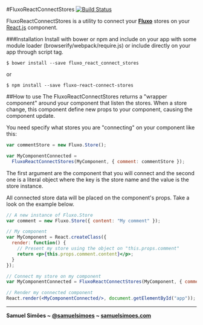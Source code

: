 #FluxoReactConnectStores [![Build Status](https://travis-ci.org/samuelsimoes/fluxo-react-connect-stores.svg?branch=master)](https://travis-ci.org/samuelsimoes/fluxo-react-connect-stores)

FluxoReactConnectStores is a utility to connect your **[Fluxo](https://github.com/samuelsimoes/fluxo)** stores on your [React.js](http://facebook.github.io/react)
component.

###Installation
Install with bower or npm and include on your app with some module loader
(browserify/webpack/require.js) or include directly on your app through script tag.
```
$ bower install --save fluxo_react_connect_stores
```
or
```
$ npm install --save fluxo-react-connect-stores
```

##How to use
The FluxoReactConnectStores returns a "wrapper component" around your component that
listen the stores. When a store change, this component define new props to your
component, causing the component update.

You need specify what stores you are "connecting" on your component like this:

```js
var commentStore = new Fluxo.Store();

var MyComponentConnected =
  FluxoReactConnectStores(MyComponent, { comment: commentStore });
```

The first argument are the component that you will connect and the second one is a
literal object where the key is the store name and the value is the store instance.

All connected store data will be placed on the component's props. Take a look on the
example below.

```jsx
// A new instance of Fluxo.Store
var comment = new Fluxo.Store({ content: "My comment" });

// My component
var MyComponent = React.createClass({
  render: function() {
    // Present my store using the object on "this.props.comment"
    return <p>{this.props.comment.content}</p>;
  }
});

// Connect my store on my component
var MyComponentConnected = FluxoReactConnectStores(MyComponent, { comment: comment });

// Render my connected component
React.render(<MyComponentConnected/>, document.getElementById("app"));
```

-----------------------------------------

**Samuel Simões ~ [@samuelsimoes](https://twitter.com/samuelsimoes) ~ [samuelsimoes.com](http://samuelsimoes.com)**

